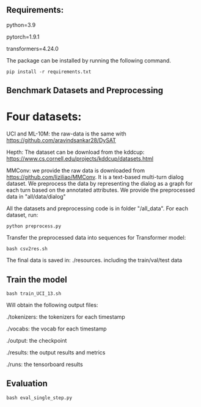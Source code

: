 

##  Requirements:

python=3.9

pytorch=1.9.1

transformers=4.24.0

The package can be installed by running the following command.

`pip install -r requirements.txt`

## Benchmark Datasets and Preprocessing

# Four datasets:

UCI and  ML-10M: the raw-data is the same with  https://github.com/aravindsankar28/DySAT

Hepth: The dataset can be download from the kddcup:  https://www.cs.cornell.edu/projects/kddcup/datasets.html

MMConv: we provide the raw data is downloaded from https://github.com/liziliao/MMConv. It is a text-based multi-turn dialog dataset. We preprocess the data by representing the dialog as a graph for each turn based on the annotated attributes. We provide the preprocessed data in "all/data/dialog"


All the datasets and preprocessing code is in folder "/all_data". For each dataset, run:

`python preprocess.py ` 


Transfer the preprocessed data into sequences for Transformer model: 

`bash csv2res.sh`

The final data is saved in:  ./resources. including the train/val/test data

## Train the model 

`bash train_UCI_13.sh`

Will obtain the following output files:

./tokenizers: the tokenizers for each timestamp

./vocabs: the vocab for each timestamp

./output: the checkpoint 

./results: the output results and metrics 

./runs: the tensorboard results


## Evaluation 

`bash eval_single_step.py`

